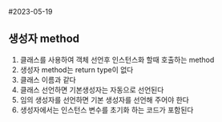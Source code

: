 #2023-05-19

## 생성자 method
1. 클래스를 사용하여 객체 선언후 인스턴스화 할때 호출하는 method
2. 생성자 method는 return type이 없다
3. 클래스 이름과 같다
4. 클래스 선언하면 기본생성자는 자동으로 선언된다
5. 임의 생성자를 선언하면 기본 생성자를 선언해 주어야 한다
6. 생성자에서는 인스턴스 변수를 초기화 하는 코드가 포함된다